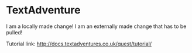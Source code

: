 TextAdventure
=============
I am a locally made change!
I am an externally made change that has to be pulled!





Tutorial link: http://docs.textadventures.co.uk/quest/tutorial/
